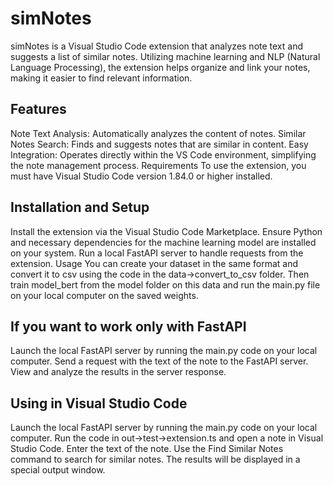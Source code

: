 # simNotes
simNotes is a Visual Studio Code extension that analyzes note text and suggests a list of similar notes. Utilizing machine learning and NLP (Natural Language Processing), the extension helps organize and link your notes, making it easier to find relevant information.

## Features
Note Text Analysis: Automatically analyzes the content of notes.
Similar Notes Search: Finds and suggests notes that are similar in content.
Easy Integration: Operates directly within the VS Code environment, simplifying the note management process.
Requirements
To use the extension, you must have Visual Studio Code version 1.84.0 or higher installed.

## Installation and Setup
Install the extension via the Visual Studio Code Marketplace.
Ensure Python and necessary dependencies for the machine learning model are installed on your system.
Run a local FastAPI server to handle requests from the extension.
Usage
You can create your dataset in the same format and convert it to csv using the code in the data->convert_to_csv folder.
Then train model_bert from the model folder on this data and run the main.py file on your local computer on the saved weights.

## If you want to work only with FastAPI
Launch the local FastAPI server by running the main.py code on your local computer.
Send a request with the text of the note to the FastAPI server.
View and analyze the results in the server response.

## Using in Visual Studio Code
Launch the local FastAPI server by running the main.py code on your local computer.
Run the code in out->test->extension.ts and open a note in Visual Studio Code.
Enter the text of the note.
Use the Find Similar Notes command to search for similar notes.
The results will be displayed in a special output window.
